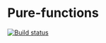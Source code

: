 # Pure-functions

[![Build status](https://ci.appveyor.com/api/projects/status/fthk9o5mnamo1a4d/branch/master?svg=true)](https://ci.appveyor.com/project/VMoiseev/pure-functions-rt0g3/branch/master)
